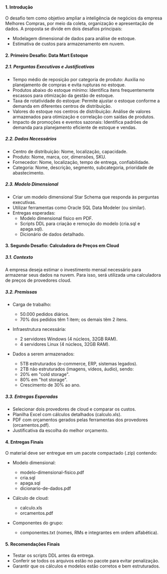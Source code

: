 #### 1. Introdução
O desafio tem como objetivo ampliar a inteligência de negócios da empresa Melhores Compras, por meio da coleta, organização e apresentação de dados. A proposta se divide em dois desafios principais:

- Modelagem dimensional de dados para análise de estoque.
- Estimativa de custos para armazenamento em nuvem.


#### 2. Primeiro Desafio: Data Mart Estoque

##### 2.1. Perguntas Executivas e Justificativas

- Tempo médio de reposição por categoria de produto: Auxilia no planejamento de compras e evita rupturas no estoque.
- Produtos abaixo do estoque mínimo: Identifica itens frequentemente escassos para otimização da gestão de estoque.
- Taxa de rotatividade do estoque: Permite ajustar o estoque conforme a demanda em diferentes centros de distribuição.
- Valores do estoque nos centros de distribuição: Análise de valores armazenados para otimização e correlação com saídas de produtos.
- Impacto de promoções e eventos sazonais: Identifica padrões de demanda para planejamento eficiente de estoque e vendas.

##### 2.2. Dados Necessários

- Centro de distribuição: Nome, localização, capacidade.
- Produto: Nome, marca, cor, dimensões, SKU.
- Fornecedor: Nome, localização, tempo de entrega, confiabilidade.
- Categoria: Nome, descrição, segmento, subcategoria, prioridade de abastecimento.

##### 2.3. Modelo Dimensional

- Criar um modelo dimensional Star Schema que responda às perguntas executivas.
- Utilizar ferramentas como Oracle SQL Data Modeler (ou similar).
- Entregas esperadas:
    - Modelo dimensional físico em PDF.
    - Scripts DDL para criação e remoção do modelo (cria.sql e apaga.sql).
    - Dicionário de dados detalhado.

#### 3. Segundo Desafio: Calculadora de Preços em Cloud

##### 3.1. Contexto
A empresa deseja estimar o investimento mensal necessário para armazenar seus dados na nuvem. Para isso, será utilizada uma calculadora de preços de provedores cloud.

##### 3.2. Premissas

- Carga de trabalho:
    - 50.000 pedidos diários.
    - 70% dos pedidos têm 1 item; os demais têm 2 itens.

- Infraestrutura necessária:
    - 2 servidores Windows (4 núcleos, 32GB RAM).
    - 4 servidores Linux (4 núcleos, 32GB RAM).

- Dados a serem armazenados:
    - 5TB estruturados (e-commerce, ERP, sistemas legados).
    - 2TB não estruturados (imagens, vídeos, áudio), sendo:
    - 20% em "cold storage".
    - 80% em "hot storage".
    - Crescimento de 30% ao ano.

##### 3.3. Entregas Esperadas
- Selecionar dois provedores de cloud e comparar os custos.
- Planilha Excel com cálculos detalhados (calculo.xls).
- PDF com orçamentos gerados pelas ferramentas dos provedores (orcamentos.pdf).
- Justificativa da escolha do melhor orçamento.

#### 4. Entregas Finais
O material deve ser entregue em um pacote compactado (.zip) contendo:

- Modelo dimensional:
    - modelo-dimensional-fisico.pdf
    - cria.sql
    - apaga.sql
    - dicionario-de-dados.pdf

- Cálculo de cloud:
    - calculo.xls
    - orcamentos.pdf

- Componentes do grupo:
    - componentes.txt (nomes, RMs e integrantes em ordem alfabética).

#### 5. Recomendações Finais

- Testar os scripts DDL antes da entrega.
- Conferir se todos os arquivos estão no pacote para evitar penalização.
- Garantir que os cálculos e modelos estão corretos e bem estruturados.

